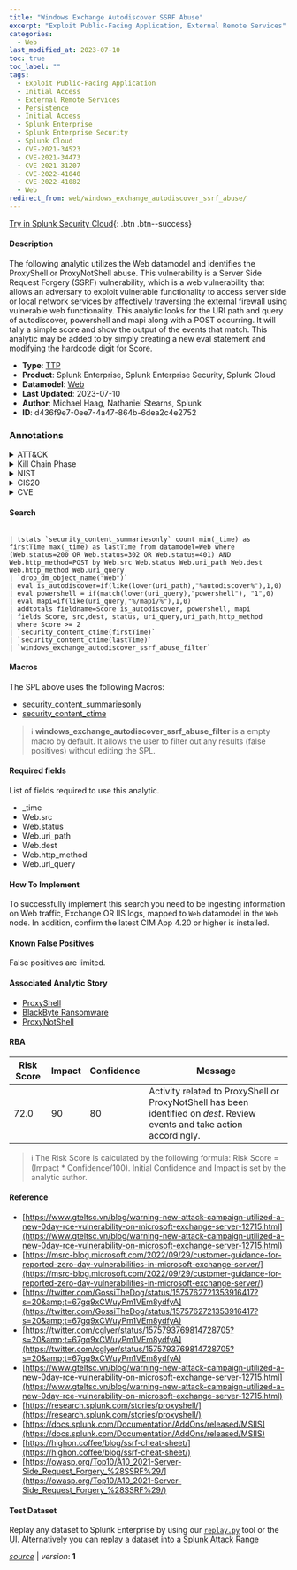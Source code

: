 ```yaml
---
title: "Windows Exchange Autodiscover SSRF Abuse"
excerpt: "Exploit Public-Facing Application, External Remote Services"
categories:
  - Web
last_modified_at: 2023-07-10
toc: true
toc_label: ""
tags:
  - Exploit Public-Facing Application
  - Initial Access
  - External Remote Services
  - Persistence
  - Initial Access
  - Splunk Enterprise
  - Splunk Enterprise Security
  - Splunk Cloud
  - CVE-2021-34523
  - CVE-2021-34473
  - CVE-2021-31207
  - CVE-2022-41040
  - CVE-2022-41082
  - Web
redirect_from: web/windows_exchange_autodiscover_ssrf_abuse/
---
```




[Try in Splunk Security Cloud](https://www.splunk.com/en_us/cyber-security.html){: .btn .btn--success}

#### Description

The following analytic utilizes the Web datamodel and identifies the ProxyShell or ProxyNotShell abuse. This vulnerability is a Server Side Request Forgery (SSRF) vulnerability, which is a web vulnerability that allows an adversary to exploit vulnerable functionality to access server side or local network services by affectively traversing the external firewall using vulnerable web functionality. This analytic looks for the URI path and query of autodiscover, powershell and mapi along with a POST occurring. It will tally a simple score and show the output of the events that match. This analytic may be added to by simply creating a new eval statement and modifying the hardcode digit for Score.

- **Type**: [TTP](https://github.com/splunk/security_content/wiki/Detection-Analytic-Types)
- **Product**: Splunk Enterprise, Splunk Enterprise Security, Splunk Cloud
- **Datamodel**: [Web](https://docs.splunk.com/Documentation/CIM/latest/User/Web)
- **Last Updated**: 2023-07-10
- **Author**: Michael Haag, Nathaniel Stearns, Splunk
- **ID**: d436f9e7-0ee7-4a47-864b-6dea2c4e2752

### Annotations
<details>
  <summary>ATT&CK</summary>

<div markdown="1">

#### [ATT&CK](https://attack.mitre.org/)

| ID          | Technique   | Tactic         |
| ----------- | ----------- |--------------- |
| [T1190](https://attack.mitre.org/techniques/T1190/) | Exploit Public-Facing Application | Initial Access |

| [T1133](https://attack.mitre.org/techniques/T1133/) | External Remote Services | Persistence, Initial Access |

</div>
</details>


<details>
  <summary>Kill Chain Phase</summary>

<div markdown="1">

* Delivery
* Installation


</div>
</details>


<details>
  <summary>NIST</summary>

<div markdown="1">

* DE.CM



</div>
</details>

<details>
  <summary>CIS20</summary>

<div markdown="1">

* CIS 13



</div>
</details>

<details>
  <summary>CVE</summary>

<div markdown="1">

| ID          | Summary | [CVSS](https://nvd.nist.gov/vuln-metrics/cvss) |
| ----------- | ----------- | -------------- |
| [CVE-2021-34523](https://nvd.nist.gov/vuln/detail/CVE-2021-34523) | Microsoft Exchange Server Elevation of Privilege Vulnerability This CVE ID is unique from CVE-2021-33768, CVE-2021-34470. | 7.5 |
| [CVE-2021-34473](https://nvd.nist.gov/vuln/detail/CVE-2021-34473) | Microsoft Exchange Server Remote Code Execution Vulnerability This CVE ID is unique from CVE-2021-31196, CVE-2021-31206. | 10.0 |
| [CVE-2021-31207](https://nvd.nist.gov/vuln/detail/CVE-2021-31207) | Microsoft Exchange Server Security Feature Bypass Vulnerability | 6.5 |
| [CVE-2022-41040](https://nvd.nist.gov/vuln/detail/CVE-2022-41040) | Microsoft Exchange Server Elevation of Privilege Vulnerability. | None |
| [CVE-2022-41082](https://nvd.nist.gov/vuln/detail/CVE-2022-41082) | Microsoft Exchange Server Remote Code Execution Vulnerability. | None |



</div>
</details>


#### Search

```

| tstats `security_content_summariesonly` count min(_time) as firstTime max(_time) as lastTime from datamodel=Web where (Web.status=200 OR Web.status=302 OR Web.status=401) AND Web.http_method=POST by Web.src Web.status Web.uri_path Web.dest Web.http_method Web.uri_query 
| `drop_dm_object_name("Web")` 
| eval is_autodiscover=if(like(lower(uri_path),"%autodiscover%"),1,0) 
| eval powershell = if(match(lower(uri_query),"powershell"), "1",0) 
| eval mapi=if(like(uri_query,"%/mapi/%"),1,0) 
| addtotals fieldname=Score is_autodiscover, powershell, mapi 
| fields Score, src,dest, status, uri_query,uri_path,http_method 
| where Score >= 2 
| `security_content_ctime(firstTime)` 
| `security_content_ctime(lastTime)` 
| `windows_exchange_autodiscover_ssrf_abuse_filter`
```

#### Macros
The SPL above uses the following Macros:
* [security_content_summariesonly](https://github.com/splunk/security_content/blob/develop/macros/security_content_summariesonly.yml)
* [security_content_ctime](https://github.com/splunk/security_content/blob/develop/macros/security_content_ctime.yml)

> :information_source:
> **windows_exchange_autodiscover_ssrf_abuse_filter** is a empty macro by default. It allows the user to filter out any results (false positives) without editing the SPL.



#### Required fields
List of fields required to use this analytic.
* _time
* Web.src
* Web.status
* Web.uri_path
* Web.dest
* Web.http_method
* Web.uri_query



#### How To Implement
To successfully implement this search you need to be ingesting information on Web traffic, Exchange OR IIS logs, mapped to `Web` datamodel in the `Web` node. In addition, confirm the latest CIM App 4.20 or higher is installed.
#### Known False Positives
False positives are limited.

#### Associated Analytic Story
* [ProxyShell](/stories/proxyshell)
* [BlackByte Ransomware](/stories/blackbyte_ransomware)
* [ProxyNotShell](/stories/proxynotshell)




#### RBA

| Risk Score  | Impact      | Confidence   | Message      |
| ----------- | ----------- |--------------|--------------|
| 72.0 | 90 | 80 | Activity related to ProxyShell or ProxyNotShell has been identified on $dest$. Review events and take action accordingly. |


> :information_source:
> The Risk Score is calculated by the following formula: Risk Score = (Impact * Confidence/100). Initial Confidence and Impact is set by the analytic author.


#### Reference

* [https://www.gteltsc.vn/blog/warning-new-attack-campaign-utilized-a-new-0day-rce-vulnerability-on-microsoft-exchange-server-12715.html](https://www.gteltsc.vn/blog/warning-new-attack-campaign-utilized-a-new-0day-rce-vulnerability-on-microsoft-exchange-server-12715.html)
* [https://msrc-blog.microsoft.com/2022/09/29/customer-guidance-for-reported-zero-day-vulnerabilities-in-microsoft-exchange-server/](https://msrc-blog.microsoft.com/2022/09/29/customer-guidance-for-reported-zero-day-vulnerabilities-in-microsoft-exchange-server/)
* [https://twitter.com/GossiTheDog/status/1575762721353916417?s=20&amp;t=67gq9xCWuyPm1VEm8ydfyA](https://twitter.com/GossiTheDog/status/1575762721353916417?s=20&amp;t=67gq9xCWuyPm1VEm8ydfyA)
* [https://twitter.com/cglyer/status/1575793769814728705?s=20&amp;t=67gq9xCWuyPm1VEm8ydfyA](https://twitter.com/cglyer/status/1575793769814728705?s=20&amp;t=67gq9xCWuyPm1VEm8ydfyA)
* [https://www.gteltsc.vn/blog/warning-new-attack-campaign-utilized-a-new-0day-rce-vulnerability-on-microsoft-exchange-server-12715.html](https://www.gteltsc.vn/blog/warning-new-attack-campaign-utilized-a-new-0day-rce-vulnerability-on-microsoft-exchange-server-12715.html)
* [https://research.splunk.com/stories/proxyshell/](https://research.splunk.com/stories/proxyshell/)
* [https://docs.splunk.com/Documentation/AddOns/released/MSIIS](https://docs.splunk.com/Documentation/AddOns/released/MSIIS)
* [https://highon.coffee/blog/ssrf-cheat-sheet/](https://highon.coffee/blog/ssrf-cheat-sheet/)
* [https://owasp.org/Top10/A10_2021-Server-Side_Request_Forgery_%28SSRF%29/](https://owasp.org/Top10/A10_2021-Server-Side_Request_Forgery_%28SSRF%29/)



#### Test Dataset
Replay any dataset to Splunk Enterprise by using our [`replay.py`](https://github.com/splunk/attack_data#using-replaypy) tool or the [UI](https://github.com/splunk/attack_data#using-ui).
Alternatively you can replay a dataset into a [Splunk Attack Range](https://github.com/splunk/attack_range#replay-dumps-into-attack-range-splunk-server)




[*source*](https://github.com/splunk/security_content/tree/develop/detections/web/windows_exchange_autodiscover_ssrf_abuse.yml) \| *version*: **1**